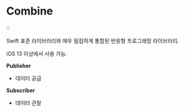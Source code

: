 # Combine

<aside>
💡

Swift 표준 라이브러리와 매우 밀접하게 통합된 반응형 프로그래밍 라이브러리.

iOS 13 이상에서 사용 가능.

</aside>

**Publisher**

- 데이터 공급

**Subscriber**

- 데이터 관찰